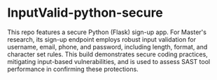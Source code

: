 # InputValid-python-secure
This repo features a secure Python (Flask) sign-up app. For Master's research, its sign-up endpoint employs robust input validation for username, email, phone, and password, including length, format, and character set rules. This build demonstrates secure coding practices, mitigating input-based vulnerabilities, and is used to assess SAST tool performance in confirming these protections.
